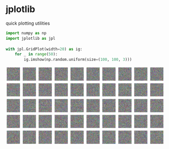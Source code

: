 # jplotlib
quick plotting utilities

```python
import numpy as np
import jplotlib as jpl

with jpl.GridPlot(width=20) as ig:
    for _ in range(50):
        ig.imshow(np.random.uniform(size=(100, 100, 3)))
```
![output](https://raw.githubusercontent.com/JacobFV/jplotlib/main/content/images/grid_plot_example.png)